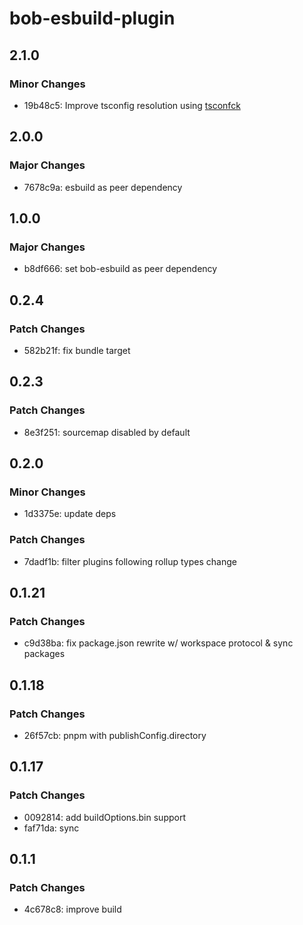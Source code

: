 # bob-esbuild-plugin

## 2.1.0

### Minor Changes

- 19b48c5: Improve tsconfig resolution using [tsconfck](https://github.com/dominikg/tsconfck)

## 2.0.0

### Major Changes

- 7678c9a: esbuild as peer dependency

## 1.0.0

### Major Changes

- b8df666: set bob-esbuild as peer dependency

## 0.2.4

### Patch Changes

- 582b21f: fix bundle target

## 0.2.3

### Patch Changes

- 8e3f251: sourcemap disabled by default

## 0.2.0

### Minor Changes

- 1d3375e: update deps

### Patch Changes

- 7dadf1b: filter plugins following rollup types change

## 0.1.21

### Patch Changes

- c9d38ba: fix package.json rewrite w/ workspace protocol & sync packages

## 0.1.18

### Patch Changes

- 26f57cb: pnpm with publishConfig.directory

## 0.1.17

### Patch Changes

- 0092814: add buildOptions.bin support
- faf71da: sync

## 0.1.1

### Patch Changes

- 4c678c8: improve build
